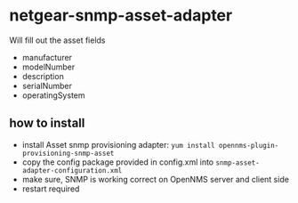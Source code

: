 # netgear-snmp-asset-adapter

Will fill out the asset fields

* manufacturer
* modelNumber
* description
* serialNumber
* operatingSystem

## how to install

* install Asset snmp provisioning adapter:  `yum install opennms-plugin-provisioning-snmp-asset`
* copy the config package provided in config.xml into `snmp-asset-adapter-configuration.xml`
* make sure, SNMP is working correct on OpenNMS server and client side
* restart required
